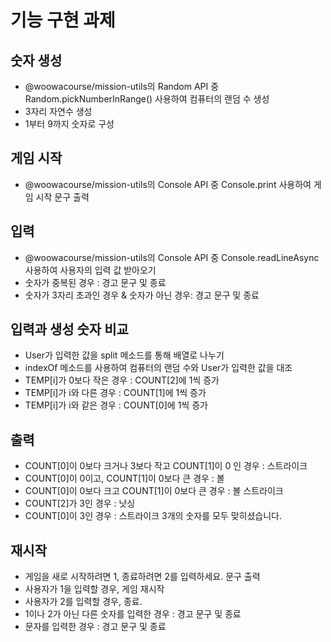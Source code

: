 # 기능 구현 과제

## 숫자 생성
- @woowacourse/mission-utils의 Random API 중 Random.pickNumberInRange() 사용하여 컴퓨터의 랜덤 수 생성
- 3자리 자연수 생성
- 1부터 9까지 숫자로 구성

## 게임 시작
- @woowacourse/mission-utils의 Console API 중 Console.print 사용하여 게임 시작 문구 출력

## 입력
- @woowacourse/mission-utils의 Console API 중 Console.readLineAsync 사용하여 사용자의 입력 값 받아오기
- 숫자가 중복된 경우 : 경고 문구 및 종료
- 숫자가 3자리 초과인 경우  & 숫자가 아닌 경우: 경고 문구 및 종료

## 입력과 생성 숫자 비교
- User가 입력한 값을 split 메소드를 통해 배열로 나누기
- indexOf 메소드를 사용하여 컴퓨터의 랜덤 수와 User가 입력한 값을 대조
- TEMP[i]가 0보다 작은 경우 : COUNT[2]에 1씩 증가
- TEMP[i]가 i와 다른 경우 : COUNT[1]에 1씩 증가
- TEMP[i]가 i와 같은 경우 : COUNT[0]에 1씩 증가

## 출력
- COUNT[0]이 0보다 크거나 3보다 작고 COUNT[1]이 0 인 경우 : 스트라이크
- COUNT[0]이 0이고, COUNT[1]이 0보다 큰 경우 : 볼
- COUNT[0]이 0보다 크고 COUNT[1]이 0보다 큰 경우 : 볼 스트라이크
- COUNT[2]가 3인 경우 : 낫싱
- COUNT[0]이 3인 경우 : 스트라이크 3개의 숫자를 모두 맞히셨습니다.

## 재시작
- 게임을 새로 시작하려면 1, 종료하려면 2를 입력하세요. 문구 출력
- 사용자가 1을 입력할 경우, 게임 재시작
- 사용자가 2를 입력할 경우, 종료.
- 1이나 2가 아닌 다른 숫자를 입력한 경우 : 경고 문구 및 종료
- 문자를 입력한 경우 : 경고 문구 및 종료


